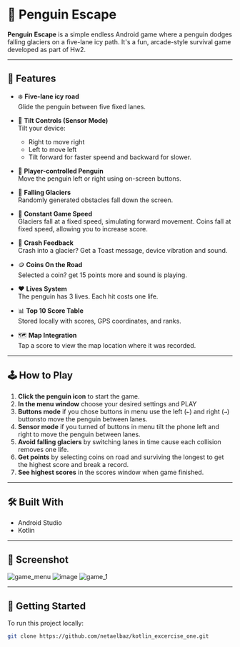 # 🐧 Penguin Escape

**Penguin Escape** is a simple endless Android game where a penguin dodges falling glaciers on a five-lane icy path. It's a fun, arcade-style survival game developed as part of Hw2.

---

## 🧊 Features

- ❄️ **Five-lane icy road**  
  Glide the penguin between five fixed lanes.

- 🧭 **Tilt Controls (Sensor Mode)**  
  Tilt your device:
  - Right to move right  
  - Left to move left  
  - Tilt forward for faster speend and backward for slower.

- 🐧 **Player-controlled Penguin**  
  Move the penguin left or right using on-screen buttons.

- 🧱 **Falling Glaciers**  
  Randomly generated obstacles fall down the screen.

- 🏁 **Constant Game Speed**  
  Glaciers fall at a fixed speed, simulating forward movement.
  Coins fall at fixed speed, allowing you to increase score.

- 🚨 **Crash Feedback**  
  Crash into a glacier? Get a Toast message, device vibration and sound.

- 🪙 **Coins On the Road**  
  Selected a coin? get 15 points more and sound is playing.

- ❤️ **Lives System**  
  The penguin has 3 lives. Each hit costs one life.

- 📊 **Top 10 Score Table**  
  Stored locally with scores, GPS coordinates, and ranks.

- 🗺️ **Map Integration**  
  Tap a score to view the map location where it was recorded.
---

## 🕹️ How to Play

1. **Click the penguin icon** to start the game.
2. **In the menu window** choose your desired settings and PLAY
3. **Buttons mode** if you chose buttons in menu use the left (`←`) and right (`→`) buttonsto move the penguin between lanes.
4. **Sensor mode** if you turned of buttons in menu tilt the phone left and right to move the penguin between lanes.
5. **Avoid falling glaciers** by switching lanes in time cause each collision removes one life.
6. **Get points** by selecting coins on road and surviving the longest to get the highest score and break a record.
7. **See highest scores** in the scores window when game finished.

---

## 🛠️ Built With

- Android Studio  
- Kotlin
---

## 📸 Screenshot
![game_menu](https://github.com/user-attachments/assets/79e6dd72-b4a9-45d8-a39c-408f6dc1b305)
![image](https://github.com/user-attachments/assets/f68e7c66-5895-4fb3-84fd-f96fb7c99e07)
![game_1](https://github.com/user-attachments/assets/fbd64d18-aa3f-4158-88ba-db31f883bfec)


---

## 🚀 Getting Started

To run this project locally:

```bash
git clone https://github.com/netaelbaz/kotlin_excercise_one.git
